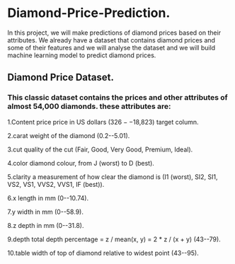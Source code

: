 # Diamond-Price-Prediction.

In this project, we will make predictions of diamond prices based on their attributes. We already have a dataset that contains diamond prices and some of their features and we will analyse the dataset and we will build machine learning model to predict diamond prices.

## Diamond Price Dataset.

### This classic dataset contains the prices and other attributes of almost 54,000 diamonds. these attributes are:

1.Content price price in US dollars ($326--$18,823) target column.

2.carat weight of the diamond (0.2--5.01).

3.cut quality of the cut (Fair, Good, Very Good, Premium, Ideal).

4.color diamond colour, from J (worst) to D (best).

5.clarity a measurement of how clear the diamond is (I1 (worst), SI2, SI1, VS2, VS1, VVS2, VVS1, IF (best)).

6.x length in mm (0--10.74).

7.y width in mm (0--58.9).

8.z depth in mm (0--31.8).

9.depth total depth percentage = z / mean(x, y) = 2 * z / (x + y) (43--79).

10.table width of top of diamond relative to widest point (43--95).


